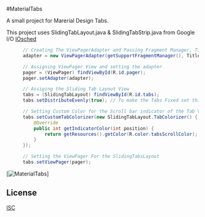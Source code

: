 #MaterialTabs

A small project for Marerial Design Tabs.

This project uses  SlidingTabLayout.java & SlidingTabStrip.java from Google I/O [IOsched](https://github.com/google/iosched/tree/master/android/src/main/java/com/google/samples/apps/iosched/ui/widget) 

  ```java
 		// Creating The ViewPagerAdapter and Passing Fragment Manager, Titles fot the Tabs and Number Of Tabs.
        adapter = new ViewPagerAdapter(getSupportFragmentManager(), Titles, Numboftabs);

        // Assigning ViewPager View and setting the adapter
        pager = (ViewPager) findViewById(R.id.pager);
        pager.setAdapter(adapter);

        // Assiging the Sliding Tab Layout View
        tabs = (SlidingTabLayout) findViewById(R.id.tabs);
        tabs.setDistributeEvenly(true); // To make the Tabs Fixed set this true, This makes the tabs Space Evenly in Available width

        // Setting Custom Color for the Scroll bar indicator of the Tab View
        tabs.setCustomTabColorizer(new SlidingTabLayout.TabColorizer() {
            @Override
            public int getIndicatorColor(int position) {
                return getResources().getColor(R.color.tabsScrollColor);
            }
        });

        // Setting the ViewPager For the SlidingTabsLayout
        tabs.setViewPager(pager);
```
[![MaterialTabs](https://github.com/scionoftech/MaterialTabs/blob/Development/tabs.PNG)]
## License

  [ISC](LICENSE)